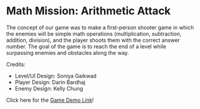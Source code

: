 # Math Mission: Arithmetic Attack
The concept of our game was to make a first-person shooter game in which the enemies will be simple math operations (multiplication, subtraction, addition, division), and the player shoots them with the correct answer number. The goal of the game is to reach the end of a level while surpassing enemies and obstacles along the way.

Credits:
- Level/UI Design: Soniya Gaikwad
- Player Design: Darin Bardhaj
- Enemy Design: Kelly Chung

Click here for the [Game Demo Link](https://drive.google.com/file/d/19SduUkBsxVP9opTpNla4xIUTgnyBHwMT/view)!
